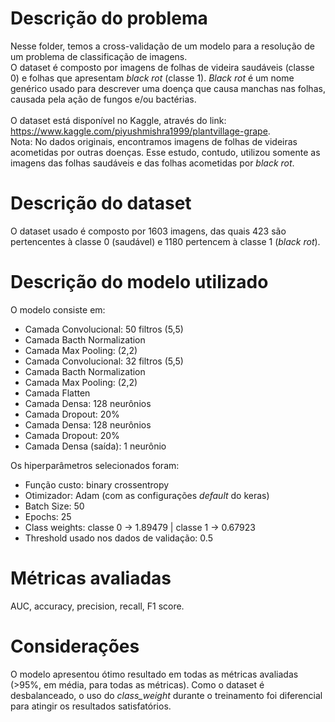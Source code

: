 # Descrição do problema

Nesse folder, temos a cross-validação de um modelo para a resolução de um problema de classificação de imagens.
<br> O dataset é composto por imagens de folhas de videira saudáveis (classe 0) e folhas que apresentam <i>black rot</i> (classe 1). <i>Black rot</i> é um nome genérico usado para descrever uma doença que causa manchas nas folhas, causada pela ação de fungos e/ou bactérias. </br>
<br> O dataset está disponível no Kaggle, através do link: <a>https://www.kaggle.com/piyushmishra1999/plantvillage-grape</a>.
<br> Nota: No dados originais, encontramos imagens de folhas de videiras acometidas por outras doenças. Esse estudo, contudo, utilizou somente as imagens das folhas saudáveis e das folhas acometidas por <i>black rot</i>.

# Descrição do dataset

O dataset usado é composto por 1603 imagens, das quais 423 são pertencentes à classe 0 (saudável) e 1180 pertencem à classe 1 (<i>black rot</i>).

# Descrição do modelo utilizado

O modelo consiste em:
* Camada Convolucional: 50 filtros (5,5)
* Camada Bacth Normalization
* Camada Max Pooling: (2,2)
* Camada Convolucional: 32 filtros (5,5)
* Camada Bacth Normalization
* Camada Max Pooling: (2,2)
* Camada Flatten
* Camada Densa: 128 neurônios
* Camada Dropout: 20%
* Camada Densa: 128 neurônios
* Camada Dropout: 20%
* Camada Densa (saída): 1 neurônio

Os hiperparâmetros selecionados foram:
* Função custo: binary crossentropy
* Otimizador: Adam (com as configurações <i>default</i> do keras)
* Batch Size: 50
* Epochs: 25
* Class weights: classe 0 -> 1.89479 | classe 1 -> 0.67923
* Threshold usado nos dados de validação: 0.5

# Métricas avaliadas

AUC, accuracy, precision, recall, F1 score.

# Considerações

O modelo apresentou ótimo resultado em todas as métricas avaliadas (>95%, em média, para todas as métricas). Como o dataset é desbalanceado, o uso do <i>class_weight</i> durante o treinamento foi diferencial para atingir os resultados satisfatórios.

